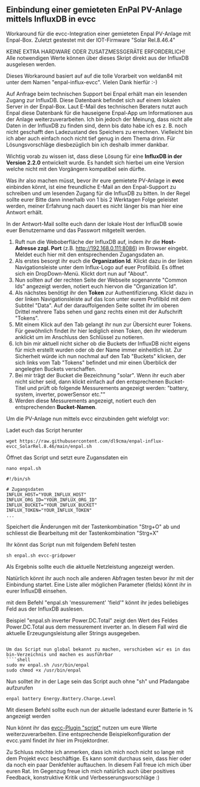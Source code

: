 ## Einbindung einer gemieteten EnPal PV-Anlage mittels InfluxDB in evcc
Workaround für die evcc-Integration einer gemieteten Enpal PV-Anlage mit Enpal-Box. Zuletzt gestestet mit der IOT-Firmware "Solar Rel.8.46.4"

KEINE EXTRA HARDWARE ODER ZUSATZMESSGERÄTE ERFORDERLICH! Alle notwendigen Werte können über dieses Skript direkt aus der InfluxDB ausgelesen werden.

Dieses Workaround basiert auf auf die tolle Vorarbeit von weldan84 mit unter dem Namen "enpal-influx-evcc". Vielen Dank hierfür :-)

Auf Anfrage beim technischen Support bei Enpal erhält man ein lesenden Zugang zur InfluxDB. Diese Datenbank befindet sich auf einem lokalen Server in der Enpal-Box. Laut E-Mail des technischen Beraters nutzt auch Enpal diese Datenbank für die hauseigene Enpal-App um Informationen aus der Anlage weiterzuverarbeiten. Ich bin jedoch der Meinung, dass nicht alle Daten in der InfluxDB zu finden sind, denn bis dato habe ich es z. B. noch nicht geschafft den Ladezustand des Speichers zu errechnen. Vielleicht bin ich aber auch einfach noch nicht tief genug in dem Thema drinn. Für Lösungsvorschläge diesbezüglich bin ich deshalb immer dankbar.

Wichtig vorab zu wissen ist, dass diese Lösung für eine **InfluxDB in der Version 2.2.0** entwickelt wurde. Es handelt sich hierbei um eine Version welche nicht mit den Vorgängern kompatibel sein dürfte. 

Was ihr also machen müsst, bevor ihr eure gemietete PV-Anlage in **evcc** einbinden könnt, ist eine freundliche E-Mail an den Enpal-Support zu schreiben und um lesenden Zugang für die InfluxDB zu bitten. In der Regel sollte eurer Bitte dann innerhalb von 1 bis 2 Werktagen Folge geleistet werden, meiner Erfahrung nach dauert es nicht länger bis man hier eine Antwort erhält.

In der Antwort-Mail sollte euch dann der lokale Host der InfluxDB sowie euer Benutzername und das Passwort mitgeteilt werden.
1. Ruft nun die Weboberfläche der InfluxDB auf, indem ihr die **Host-Adresse zzgl. Port** (z.B. http://192.168.0.111:8086) im Browser eingebt. Meldet euch hier mit den entsprechenden Zugangsdaten an.
2. Als erstes besorgt ihr euch die **Organization Id**. Klickt dazu in der linken Navigationsleiste unter dem Influx-Logo auf euer Profilbild. Es öffnet sich ein DropDown-Menü. Klickt dort nun auf "About".
3. Nun sollten auf der rechten Seite der Webseite sogenannte "Common Ids" angezeigt werden, notiert euch hiervon die "Organization Id".
4. Als nächstes benötigt ihr den **Token** zur Authentifizierung. Klickt dazu in der linken Navigationsleiste auf das Icon unter eurem Profilbild mit dem Subtitel "Data". Auf der darauffolgenden Seite solltet ihr im oberen Drittel mehrere Tabs sehen und ganz rechts einen mit der Aufschrift "Tokens". 
5. Mit einem Klick auf den Tab gelangt ihr nun zur Übersicht eurer Tokens. Für gewöhnlich findet ihr hier lediglich einen Token, den ihr wiederum anklickt um im Anschluss den Schlüssel zu notieren.
6. Ich bin mir aktuell nicht sicher ob die Buckets der InfluxDB nicht eigens für mich erstellt wurden oder ob der Name immer einheitlich ist. Zur Sicherheit würde ich nun nochmal auf den Tab "Buckets" klicken, der sich links vom Tab "Tokens" befindet und mir einen Überblick der angelegten Buckets verschaffen.
7. Bei mir trägt der Bucket die Bezeichnung "solar". Wenn ihr euch aber nicht sicher seid, dann klickt einfach auf den entsprechenen Bucket-Titel und prüft ob folgende Messurements angezeigt werden: "battery, system, inverter, powerSensor etc.""
8. Werden diese Messurements angezeigt, notiert euch den entsprechenden **Bucket-Namen**.

Um die PV-Anlage nun mittels evcc einzubinden geht wiefolgt vor:

Ladet euch das Script herunter
````shell
wget https://raw.githubusercontent.com/dl9cma/enpal-influx-evcc_SolarRel.8.46/main/enpal.sh
````

Öffnet das Script und setzt eure Zugansdaten ein
````shell
nano enpal.sh
````

````shell
#!/bin/sh

# Zugangsdaten
INFLUX_HOST="YOUR_INFLUX_HOST"
INFLUX_ORG_ID="YOUR_INFLUX_ORG_ID"
INFLUX_BUCKET="YOUR_INFLUX_BUCKET"
INFLUX_TOKEN="YOUR_INFLUX_TOKEN"
...

````

Speichert die Änderungen mit der Tastenkombination "Strg+O" ab und schliesst die Bearbeitung mit der Tastenkombination "Strg+X"

Ihr könnt das Script nun mit folgendem Befehl testen
````shell
sh enpal.sh evcc-gridpower
````
Als Ergebnis sollte euch die aktuelle Netzleistung angezeigt werden.

Natürlich könnt ihr auch noch alle anderen Abfragen testen bevor ihr mit der Einbindung startet. Eine Liste aller möglichen Parameter (fields) könnt ihr in eurer InfluxDB einsehen.

mit dem Befehl "enpal.sh 'messurement' 'field'" könnt ihr jedes beliebiges Feld aus der InfluxDB auslesen.

Beispiel "enpal.sh inverter Power.DC.Total" zeigt den Wert des Feldes Power.DC.Total aus dem messurement inverter an. In diesem Fall wird die aktuelle Erzeugungsleistung aller Strings ausgegeben.

````

Um das Script nun global bekannt zu machen, verschieben wir es in das bin-Verzeichnis und machen es ausführbar 
````shell
sudo mv enpal.sh /usr/bin/enpal
sudo chmod +x /usr/bin/enpal
````

Nun solltet ihr in der Lage sein das Script auch ohne "sh" und Pfadangabe aufzurufen
````shell
enpal battery Energy.Battery.Charge.Level
````

Mit diesem Befehl sollte euch nun der aktuelle ladestand eurer Batterie in % angezeigt werden

Nun könnt ihr das [evcc-Plugin "script"](https://docs.evcc.io/docs/reference/plugins#shell-script-lesenschreiben) nutzen um eure Werte weiterzuverarbeiten. Eine entsprechende Beispielkonfiguration der evcc.yaml findet ihr hier im Projektordner.

Zu Schluss möchte ich anmerken, dass ich mich noch nicht so lange mit dem Projekt evcc beschäftige. Es kann somit durchaus sein, dass hier oder da noch ein paar Denkfehler auftauchen. In diesem Fall freue ich mich über euren Rat. Im Gegenzug freue ich mich natürlich auch über positives Feedback, konstruktive Kritik und Verbesserungsvorschläge :)
